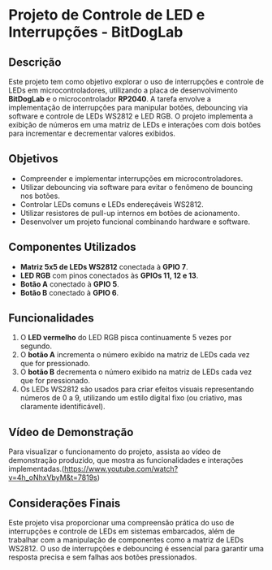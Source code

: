 # Projeto de Controle de LED e Interrupções - BitDogLab

## Descrição

Este projeto tem como objetivo explorar o uso de interrupções e controle de LEDs em microcontroladores, utilizando a placa de desenvolvimento **BitDogLab** e o microcontrolador **RP2040**. A tarefa envolve a implementação de interrupções para manipular botões, debouncing via software e controle de LEDs WS2812 e LED RGB. O projeto implementa a exibição de números em uma matriz de LEDs e interações com dois botões para incrementar e decrementar valores exibidos.

## Objetivos

- Compreender e implementar interrupções em microcontroladores.
- Utilizar debouncing via software para evitar o fenômeno de bouncing nos botões.
- Controlar LEDs comuns e LEDs endereçáveis WS2812.
- Utilizar resistores de pull-up internos em botões de acionamento.
- Desenvolver um projeto funcional combinando hardware e software.

## Componentes Utilizados

- **Matriz 5x5 de LEDs WS2812** conectada à **GPIO 7**.
- **LED RGB** com pinos conectados às **GPIOs 11, 12 e 13**.
- **Botão A** conectado à **GPIO 5**.
- **Botão B** conectado à **GPIO 6**.

## Funcionalidades

1. O **LED vermelho** do LED RGB pisca continuamente 5 vezes por segundo.
2. O **botão A** incrementa o número exibido na matriz de LEDs cada vez que for pressionado.
3. O **botão B** decrementa o número exibido na matriz de LEDs cada vez que for pressionado.
4. Os LEDs WS2812 são usados para criar efeitos visuais representando números de 0 a 9, utilizando um estilo digital fixo (ou criativo, mas claramente identificável).

## Vídeo de Demonstração

Para visualizar o funcionamento do projeto, assista ao vídeo de demonstração produzido, que mostra as funcionalidades e interações implementadas.(https://www.youtube.com/watch?v=4h_oNhxVbyM&t=7819s)

## Considerações Finais

Este projeto visa proporcionar uma compreensão prática do uso de interrupções e controle de LEDs em sistemas embarcados, além de trabalhar com a manipulação de componentes como a matriz de LEDs WS2812. O uso de interrupções e debouncing é essencial para garantir uma resposta precisa e sem falhas aos botões pressionados.
